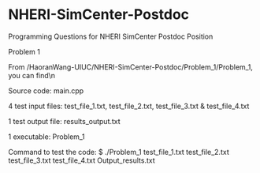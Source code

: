 # NHERI-SimCenter-Postdoc
Programming Questions for NHERI SimCenter Postdoc Position


Problem 1

From /HaoranWang-UIUC/NHERI-SimCenter-Postdoc/Problem_1/Problem_1, you can find\n

Source code: main.cpp

4 test input files: test_file_1.txt, test_file_2.txt, test_file_3.txt & test_file_4.txt

1 test output file: results_output.txt

1 executable: Problem_1

Command to test the code: $ ./Problem_1 test_file_1.txt test_file_2.txt test_file_3.txt test_file_4.txt Output_results.txt

